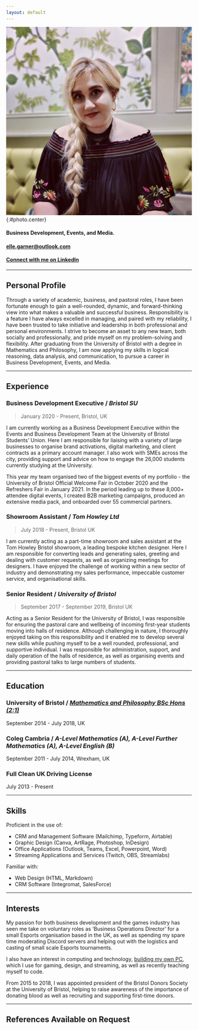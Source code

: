 ```yaml
---
layout: default
---
```

![Elle Garner](assets/ElleGarnerPhoto.jpg){:#photo.center}  

#### **Business Development, Events, and Media.**  
#### [elle.garner@outlook.com](mailto:elle.garner@outlook.com)  
#### [**Connect with me on LinkedIn**](https://www.linkedin.com/in/ellegarner/)

<hr>

## **Personal Profile**

Through a variety of academic, business, and pastoral roles, I have been fortunate enough to gain a well-rounded, dynamic, and forward-thinking view into what makes a valuable and successful business. Responsibility is a feature I have always excelled in managing, and paired with my reliability, I have been trusted to take initiative and leadership in both professional and personal environments. I strive to become an asset to any new team, both socially and professionally, and pride myself on my problem-solving and flexibility. After graduating from the University of Bristol with a degree in Mathematics and Philosophy, I am now applying my skills in logical reasoning, data analysis, and communication, to pursue a career in Business Development, Events, and Media.

<hr>

## **Experience**
### **Business Development Executive** / *Bristol SU*
> January 2020 - Present, Bristol, UK 

I am currently working as a Business Development Executive within the Events and Business Development Team at the University of Bristol Students’ Union. Here I am responsible for liaising with a variety of large businesses to organise brand activations, digital marketing, and client contracts as a primary account manager.
I also work with SMEs across the city, providing support and advice on how to engage the 26,000 students currently studying at the University. 

This year my team organised two of the biggest events of my portfolio - the University of Bristol Official Welcome Fair in October 2020 and the Refreshers Fair in January 2021. In the period leading up to these 8,000+ attendee digital events, I created B2B marketing campaigns, produced an extensive media pack, and onboarded over 55 commercial partners.

### **Showroom Assistant** / *Tom Howley Ltd*
> July 2018 - Present, Bristol UK 

I am currently acting as a part-time showroom and sales assistant at the Tom Howley Bristol showroom, a leading bespoke kitchen designer. Here I am responsible for converting leads and generating sales, greeting and dealing with customer requests, as well as organizing meetings for designers. I have enjoyed the challenge of working within a new sector of industry and demonstrating my sales performance, impeccable customer service, and organisational skills.

### **Senior Resident** / *University of Bristol*
> September 2017 - September 2019, Bristol UK 

Acting as a Senior Resident for the University of Bristol, I was responsible for ensuring the pastoral care and wellbeing of incoming first-year students moving into halls of residence. Although challenging in nature, I thoroughly enjoyed taking on this responsibility and it enabled me to develop several new skills while pushing myself to be a well rounded, professional, and supportive individual. I was responsible for administration, support, and daily operation of the halls of residence, as well as organising events and providing pastoral talks to large numbers of students.

<hr> 

## **Education**
### **University of Bristol** / *[Mathematics and Philosophy BSc Hons (2:1)](https://bristol.academia.edu/ElleGarner)*
September 2014 - July 2018, UK

### **Coleg Cambria** / *A-Level Mathematics (A), A-Level Further Mathematics (A), A-Level English (B)*
September 2011 - July 2014, Wrexham, UK

### **Full Clean UK Driving License**
July 2013 - Present

<hr>

## **Skills**
Proficient in the use of:
- CRM and Management Software (Mailchimp, Typeform, Airtable)
- Graphic Design (Canva, ArtRage, Photoshop, InDesign)
- Office Applications (Outlook, Teams, Excel, Powerpoint, Word)
- Streaming Applications and Services (Twitch, OBS, Streamlabs)


Familiar with:
- Web Design (HTML, Markdown)
- CRM Software (Integromat, SalesForce)

<hr>

## **Interests**
My passion for both business development and the games industry has seen me take on voluntary roles as ‘Business Operations Director’ for a small Esports organisation based in the UK, as well as spending my spare time moderating Discord servers and helping out with the logistics and casting of small scale Esports tournaments. 

I also have an interest in computing and technology, [building my own PC](https://imgur.com/59Fgf1N), which I use for gaming, design, and streaming, as well as recently teaching myself to code.

From 2015 to 2018, I was appointed president of the Bristol Donors Society at the University of Bristol, helping to raise awareness of the importance of donating blood as well as recruiting and supporting first-time donors.

<hr>

## **References Available on Request**